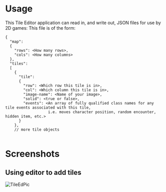 # Usage

This Tile Editor application can read in, and write out, JSON files for use by 2D games:  This file is of the form:


```
{
  "map":
  {
    "rows": <How many rows>,
    "cols": <How many columns>
  },
  "tiles":
  [
    {
      "tile":
      {
        "row": <Which row this tile is in>,
        "col": <Which column this tile is in>,
        "image-name": <Name of your image>,
        "solid": <true or false>,
        "events": <An array of fully qualified class names for any tile events associated with this tile, 
                   i.e. moves character position, random encounter, hidden item, etc.>
      }
    }, 
    // more tile objects
    
```
# Screenshots
## Using editor to add tiles
![TileEdPic](https://user-images.githubusercontent.com/17620393/159839057-cf4e5c8f-d8d2-4569-9f8f-3bb45cf2a78f.png)
